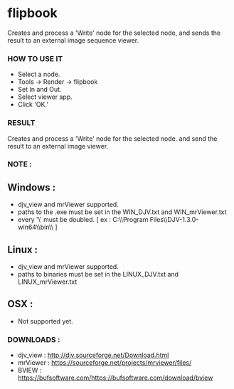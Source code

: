 # flipbook

Creates and process a 'Write' node for the selected node, and sends the result to an external image sequence viewer.

### HOW TO USE IT

* Select a node.
* Tools -> Render -> flipbook
* Set In and Out.
* Select viewer app.
* Click 'OK.'

### RESULT

Creates and process a 'Write' node for the selected node. and send the result to an external image viewer.

### NOTE :

## Windows :
* djv_view and mrViewer supported.
* paths to the .exe must be set in the WIN_DJV.txt and WIN_mrViewer.txt
* every '\\' must be doubled. [ ex : C:\\\Program Files\\\DJV-1.3.0-win64\\\bin\\\ ]

## Linux :
* djv_view and mrViewer supported.
* paths to binaries must be set in the LINUX_DJV.txt and LINUX_mrViewer.txt

## OSX :
* Not supported yet.


### DOWNLOADS :

* djv_view : http://djv.sourceforge.net/Download.html
* mrViewer : https://sourceforge.net/projects/mrviewer/files/
* BVIEW    : https://bufsoftware.com/https://bufsoftware.com/download/bview